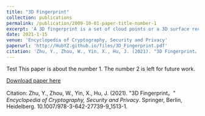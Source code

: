 ```yaml
---
title: "3D Fingerprint"
collection: publications
permalink: /publication/2009-10-01-paper-title-number-1
excerpt: 'A 3D fingerprint is a set of cloud points or a 3D surface reconstructed from a real finger, which records the depth information of ridges and valleys. 3D fingerprint features extracted from the 3D fingerprints are used for biometrics recognition and other applications.'
date: 2021-1-15
venue: 'Encyclopedia of Cryptography, Security and Privacy'
paperurl: 'http://HubYZ.github.io/files/3D_Fingerprint.pdf'
citation: 'Zhu, Y., Zhou, W., Yin, X., Hu, J. (2021). "3D Fingerprint。" <i>Encyclopedia of Cryptography, Security and Privacy</i>. Springer, Berlin, Heidelberg. 10.1007/978-3-642-27739-9_1513-1.'
---
```

Test This paper is about the number 1. The number 2 is left for future work.

[Download paper here](http://HubYZ.github.io/files/3D_Fingerprint.pdf)

Citation: Zhu, Y., Zhou, W., Yin, X., Hu, J. (2021). "3D Fingerprint。" <i>Encyclopedia of Cryptography, Security and Privacy</i>. Springer, Berlin, Heidelberg. 10.1007/978-3-642-27739-9_1513-1.
